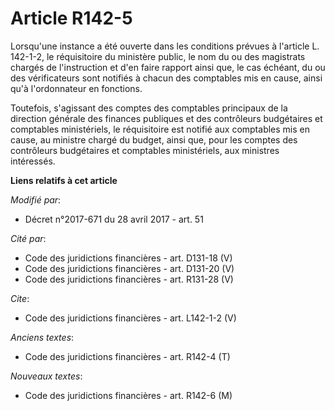 # Article R142-5

Lorsqu'une instance a été ouverte dans les conditions prévues à l'article L. 142-1-2, le réquisitoire du ministère public, le
nom du ou des magistrats chargés de l'instruction et d'en faire rapport ainsi que, le cas échéant, du ou des vérificateurs
sont notifiés à chacun des comptables mis en cause, ainsi qu'à l'ordonnateur en fonctions. 

Toutefois, s'agissant des comptes des comptables principaux de la direction générale des finances publiques et des
contrôleurs budgétaires et comptables ministériels, le réquisitoire est notifié aux comptables mis en cause, au ministre
chargé du budget, ainsi que, pour les comptes des contrôleurs budgétaires et comptables ministériels, aux ministres
intéressés.

**Liens relatifs à cet article**

_Modifié par_:

  - Décret n°2017-671 du 28 avril 2017 - art. 51

_Cité par_:

  - Code des juridictions financières - art. D131-18 (V)
  - Code des juridictions financières - art. D131-20 (V)
  - Code des juridictions financières - art. R131-28 (V)

_Cite_:

  - Code des juridictions financières - art. L142-1-2 (V)

_Anciens textes_:

  - Code des juridictions financières - art. R142-4 (T)

_Nouveaux textes_:

  - Code des juridictions financières - art. R142-6 (M)
